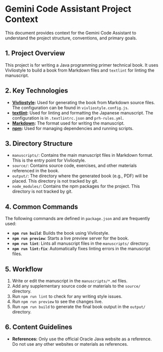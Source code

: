 # Gemini Code Assistant Project Context

This document provides context for the Gemini Code Assistant to understand the project structure, conventions, and primary goals.

## 1. Project Overview

This project is for writing a Java programming primer technical book. It uses Vivliostyle to build a book from Markdown files and `textlint` for linting the manuscript.

## 2. Key Technologies

- **[Vivliostyle](https://vivliostyle.org/):** Used for generating the book from Markdown source files. The configuration can be found in `vivliostyle.config.js`.
- **[textlint](https://textlint.github.io/):** Used for linting and formatting the Japanese manuscript. The configuration is in `.textlintrc.json` and `prh-rules.yml`.
- **[Markdown](https://daringfireball.net/projects/markdown/):** The format used for writing the manuscript.
- **[npm](https://www.npmjs.com/):** Used for managing dependencies and running scripts.

## 3. Directory Structure

- `manuscripts/`: Contains the main manuscript files in Markdown format. This is the entry point for Vivliostyle.
- `source/`: Contains source code, exercises, and other materials referenced in the book.
- `output/`: The directory where the generated book (e.g., PDF) will be placed. This directory is not tracked by git.
- `node_modules/`: Contains the npm packages for the project. This directory is not tracked by git.

## 4. Common Commands

The following commands are defined in `package.json` and are frequently used:

- **`npm run build`**: Builds the book using Vivliostyle.
- **`npm run preview`**: Starts a live preview server for the book.
- **`npm run lint`**: Lints all manuscript files in the `manuscripts/` directory.
- **`npm run lint:fix`**: Automatically fixes linting errors in the manuscript files.

## 5. Workflow

1.  Write or edit the manuscript in the `manuscripts/*.md` files.
2.  Add any supplementary source code or materials to the `source/` directory.
3.  Run `npm run lint` to check for any writing style issues.
4.  Run `npm run preview` to see the changes live.
5.  Run `npm run build` to generate the final book output in the `output/` directory.

## 6. Content Guidelines

- **References:** Only use the official Oracle Java website as a reference. Do not use any other websites or materials as references.